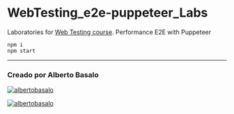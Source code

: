 # WebTesting_e2e-puppeteer_Labs

Laboratories for [Web Testing course](https://github.com/BitAdemy/WebTesting). Performance E2E with Puppeteer

```
npm i
npm start
```

---

<footer>
  <h3>Creado por Alberto Basalo</h3>
  <p align="">
   <a href="https://twitter.com/albertobasalo" target="blank"><img src="https://img.shields.io/twitter/follow/albertobasalo?logo=twitter&style=for-the-badge" alt="albertobasalo" /></a>
  </p>
     <a href="https://github.com/albertobasalo" target="blank"><img src="https://img.shields.io/github/followers/albertobasalo?logo=github&label=profile albertobasalo&style=for-the-badge" alt="albertobasalo" /></a>
</footer>
